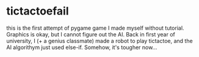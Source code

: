 # tictactoefail
this is the first attempt of pygame game I made myself without tutorial.
Graphics is okay, but I cannot figure out the AI.
Back in first year of university, I (+ a genius classmate) made a robot to play tictactoe, and the AI algorithym just used else-if. Somehow, it's tougher now...
